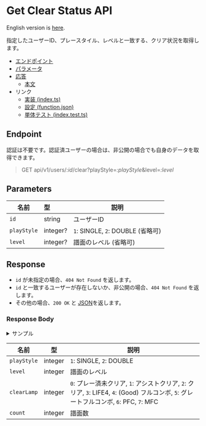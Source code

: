 # Get Clear Status API

English version is [here](./README.md).

指定したユーザーID、プレースタイル、レベルと一致する、クリア状況を取得します。

- [エンドポイント](#endpoint)
- [パラメータ](#parameters)
- [応答](#response)
  - [本文](#response-body)
- リンク
  - [実装 (index.ts)](./index.ts)
  - [設定 (function.json)](./function.json)
  - [単体テスト (index.test.ts)](./index.test.ts)

## Endpoint

認証は不要です。認証済ユーザーの場合は、非公開の場合でも自身のデータを取得できます。

> GET api/v1/users/*:id*/clear?playStyle=*:playStyle*&level=*:level*

## Parameters

|名前|型|説明|
|---|:--|---|
|`id`|string|ユーザーID|
|`playStyle`|integer?|`1`: SINGLE, `2`: DOUBLE (省略可)|
|`level`|integer?|譜面のレベル (省略可)|

## Response

- `id` が未指定の場合、`404 Not Found` を返します。
- `id` と一致するユーザーが存在しないか、非公開の場合、`404 Not Found` を返します。
- その他の場合、`200 OK` と [JSON](#response-body)を返します。

### Response Body

<details>
  <summary>サンプル</summary>

```json
[
  {
    "playStyle": 1,
    "level": 1,
    "clearLamp": 6,
    "count": 10
  },
  {
    "playStyle": 1,
    "level": 1,
    "clearLamp": 7,
    "count": 20
  }
]
```

</details>

|名前|型|説明|
|---|:--:|---|
|`playStyle`|integer|`1`: SINGLE, `2`: DOUBLE|
|`level`|integer|譜面のレベル|
|`clearLamp`|integer|`0`: プレー済未クリア, `1`: アシストクリア, `2`: クリア, `3`: LIFE4, `4`: (Good) フルコンボ, `5`: グレートフルコンボ, `6`: PFC, `7`: MFC|
|`count`|integer|譜面数|
